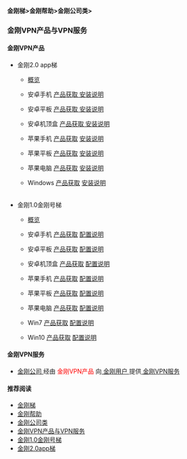 #### 金刚梯>金刚帮助>金刚公司类>
### 金刚VPN产品与VPN服务
#### 金刚VPN产品

- 金刚2.0 app梯

  - [概览](https://github.com/a2zitpro/web/blob/master/kkproducts2.0.md)


  - 安卓手机 [产品获取](https://github.com/a2zitpro/web/blob/master/kkvpn2.0_product_android_phone.md)[ 安装说明   ](https://github.com/a2zitpro/web/blob/master/kkvpn2.0_installationnotes_android_phone.md)
  - 安卓平板 [产品获取](https://github.com/a2zitpro/web/blob/master/kkvpn2.0_product_android_pad.md)[ 安装说明     ](https://github.com/a2zitpro/web/blob/master/kkvpn2.0_installationnotes_android_pad.md)
  - 安卓机顶盒 [产品获取](https://github.com/a2zitpro/web/blob/master/kkvpn2.0_product_android_tvbox.md)[ 安装说明  ](https://github.com/a2zitpro/web/blob/master/kkvpn2.0_installationnotes_android_tvbox.md)

  - 苹果手机 [产品获取](https://github.com/a2zitpro/web/blob/master/kkvpn2.0_product_ios_iphone.md) [ 安装说明 ](https://github.com/a2zitpro/web/blob/master/kkvpn2.0_installationnotes_ios_iphone.md)
  - 苹果平板 [产品获取](https://github.com/a2zitpro/web/blob/master/kkvpn2.0_product_ios_ipad.md) [ 安装说明 ](https://github.com/a2zitpro/web/blob/master/kkvpn2.0_installationnotes_ios_ipad.md)
  - 苹果电脑 [产品获取](https://github.com/a2zitpro/web/blob/master/kkvpn2.0_product_macos.md) [ 安装说明 ](https://github.com/a2zitpro/web/blob/master/kkvpn2.0_installationnotes_macos.md)

  - Windows [产品获取](https://github.com/a2zitpro/web/blob/master/kkvpn2.0_product_win.md) [安装说明](https://github.com/a2zitpro/web/blob/master/kkvpn2.0_installationnotes_win.md)<br><br>



- 金刚1.0金刚号梯

  - [概览](https://github.com/a2zitpro/web/blob/master/kkproducts1.0.md)


  - 安卓手机 [产品获取](https://github.com/a2zitpro/web/blob/master/kkvpn1.0_product_android_phone.md) [配置说明](https://github.com/a2zitpro/web/blob/master/kkvpn1.0_installationnotes_android_phone.md)
  - 安卓平板 [产品获取](https://github.com/a2zitpro/web/blob/master/kkvpn1.0_product_android_pad.md) [配置说明](https://github.com/a2zitpro/web/blob/master/kkvpn1.0_installationnotes_android_pad.md)
  - 安卓机顶盒 [产品获取](https://github.com/a2zitpro/web/blob/master/kkvpn1.0_product_android_tvbox.md) [配置说明](https://github.com/a2zitpro/web/blob/master/kkvpn1.0_installationnotes_android_tvbox.md)

  - 苹果手机 [产品获取](https://github.com/a2zitpro/web/blob/master/kkvpn1.0_product_ios_iphone.md) [配置说明](https://github.com/a2zitpro/web/blob/master/kkvpn1.0_installationnotes_ios_iphone.md)
  - 苹果平板 [产品获取](https://github.com/a2zitpro/web/blob/master/kkvpn1.0_product_ios_ipad.md) [配置说明](https://github.com/a2zitpro/web/blob/master/kkvpn1.0_installationnotes_ios_ipad.md)
  - 苹果电脑 [产品获取](https://github.com/a2zitpro/web/blob/master/kkvpn1.0_product_macos.md) [配置说明](https://github.com/a2zitpro/web/blob/master/kkvpn1.0_installationnotes_macos.md)

  - Win7  [产品获取](https://github.com/a2zitpro/web/blob/master/kkvpn1.0_product_win7.md) [配置说明](https://github.com/a2zitpro/web/blob/master/kkvpn1.0_installationnotes_win7.md)
  - Win10 [产品获取](https://github.com/a2zitpro/web/blob/master/kkvpn1.0_product_win10.md) [配置说明](https://github.com/a2zitpro/web/blob/master/kkvpn1.0_installationnotes_win10.md)

#### 金刚VPN服务
- [ 金刚公司 ](https://github.com/a2zitpro/web/blob/master/a2zitpro.md)经由<font color="Red"> 金刚VPN产品 </font>向[ 金刚用户 ](https://github.com/a2zitpro/web/blob/master/kkuser.md)提供[ 金刚VPN服务 ](https://github.com/a2zitpro/web/blob/master/kkservices.md)

#### 推荐阅读

- [金刚梯](https://github.com/a2zitpro/web/blob/master/dlb.md)
- [金刚帮助](https://github.com/a2zitpro/web/blob/master/list_helpkkvpn.md)
- [金刚公司类](https://github.com/a2zitpro/web/blob/master/list_a2zitpro.md)
- [金刚VPN产品与VPN服务](https://github.com/a2zitpro/web/blob/master/list_kkproducts&services.md)
- [金刚1.0金刚号梯](https://github.com/a2zitpro/web/blob/master/list_helpkkvpn1.0.md)
- [金刚2.0app梯](https://github.com/a2zitpro/web/blob/master/list_helpkkvpn2.0.md)
